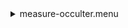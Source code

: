 <details><summary>measure-occulter.menu</summary><blockquote><pre><details><summary>measure-occulter.cbk</summary><blockquote><pre><details><summary>ND_IN.rcp</summary><blockquote><pre>$${\color{red}red}$$ 
 nd in 
The above code block covers:0.00 minutes of camera integration + hardware moves and overhead</pre></blockquote></details><details><summary>Exposure_80.rcp</summary><blockquote><pre>$${\color{red}red}$$ 
 exposure 80 
The above code block covers:0.00 minutes of camera integration + hardware moves and overhead</pre></blockquote></details><details><summary>dark_01wave_1beam_16sums_16rep_BOTH.rcp</summary><blockquote><pre>$${\color{red}red}$$ 
 shut	in 
$${\color{red}red}$$ 
 for 16 
$${\color{red}red}$$ 
 data	rcam	both	656.28	16 
$${\color{red}red}$$ 
 data	rcam	both	656.28	16 
$${\color{red}red}$$ 
 endfor 
The above code block covers:0.18 minutes of camera integration + hardware moves and overhead</pre></blockquote></details><details><summary>setupNDShutterOut.rcp</summary><blockquote><pre>$${\color{red}red}$$ 
 shut	out 
The above code block covers:0.00 minutes of camera integration + hardware moves and overhead</pre></blockquote></details><details><summary>530_FW.rcp</summary><blockquote><pre>$${\color{red}red}$$ 
 prefilterrange 530 
The above code block covers:0.00 minutes of camera integration + hardware moves and overhead</pre></blockquote></details><details><summary>530_01wave_2beam_16sums_16rep_BOTH.rcp</summary><blockquote><pre>$${\color{red}red}$$ 
 data	rcam	both	530.30	16 
$${\color{red}red}$$ 
 data	tcam	both	530.30	16 
$${\color{red}red}$$ 
 data	rcam	both	530.30	16 
$${\color{red}red}$$ 
 data	tcam	both	530.30	16 
$${\color{red}red}$$ 
 data	rcam	both	530.30	16 
$${\color{red}red}$$ 
 data	tcam	both	530.30	16 
$${\color{red}red}$$ 
 data	rcam	both	530.30	16 
$${\color{red}red}$$ 
 data	tcam	both	530.30	16 
$${\color{red}red}$$ 
 data	rcam	both	530.30	16 
$${\color{red}red}$$ 
 data	tcam	both	530.30	16 
$${\color{red}red}$$ 
 data	rcam	both	530.30	16 
$${\color{red}red}$$ 
 data	tcam	both	530.30	16 
$${\color{red}red}$$ 
 data	rcam	both	530.30	16 
$${\color{red}red}$$ 
 data	tcam	both	530.30	16 
$${\color{red}red}$$ 
 data	rcam	both	530.30	16 
$${\color{red}red}$$ 
 data	tcam	both	530.30	16 
$${\color{red}red}$$ 
 data	rcam	both	530.30	16 
$${\color{red}red}$$ 
 data	tcam	both	530.30	16 
$${\color{red}red}$$ 
 data	rcam	both	530.30	16 
$${\color{red}red}$$ 
 data	tcam	both	530.30	16 
$${\color{red}red}$$ 
 data	rcam	both	530.30	16 
$${\color{red}red}$$ 
 data	tcam	both	530.30	16 
$${\color{red}red}$$ 
 data	rcam	both	530.30	16 
$${\color{red}red}$$ 
 data	tcam	both	530.30	16 
$${\color{red}red}$$ 
 data	rcam	both	530.30	16 
$${\color{red}red}$$ 
 data	tcam	both	530.30	16 
$${\color{red}red}$$ 
 data	rcam	both	530.30	16 
$${\color{red}red}$$ 
 data	tcam	both	530.30	16 
$${\color{red}red}$$ 
 data	rcam	both	530.30	16 
$${\color{red}red}$$ 
 data	tcam	both	530.30	16 
$${\color{red}red}$$ 
 data	rcam	both	530.30	16 
$${\color{red}red}$$ 
 data	tcam	both	530.30	16 
The above code block covers:2.89 minutes of camera integration + hardware moves and overhead</pre></blockquote></details><details><summary>637_FW.rcp</summary><blockquote><pre>$${\color{red}red}$$ 
 prefilterrange 637 
The above code block covers:0.00 minutes of camera integration + hardware moves and overhead</pre></blockquote></details><details><summary>637_01wave_2beam_16sums_16rep_BOTH.rcp</summary><blockquote><pre>$${\color{red}red}$$ 
 data	rcam	both	637.40	16 
$${\color{red}red}$$ 
 data	tcam	both	637.40	16 
$${\color{red}red}$$ 
 data	rcam	both	637.40	16 
$${\color{red}red}$$ 
 data	tcam	both	637.40	16 
$${\color{red}red}$$ 
 data	rcam	both	637.40	16 
$${\color{red}red}$$ 
 data	tcam	both	637.40	16 
$${\color{red}red}$$ 
 data	rcam	both	637.40	16 
$${\color{red}red}$$ 
 data	tcam	both	637.40	16 
$${\color{red}red}$$ 
 data	rcam	both	637.40	16 
$${\color{red}red}$$ 
 data	tcam	both	637.40	16 
$${\color{red}red}$$ 
 data	rcam	both	637.40	16 
$${\color{red}red}$$ 
 data	tcam	both	637.40	16 
$${\color{red}red}$$ 
 data	rcam	both	637.40	16 
$${\color{red}red}$$ 
 data	tcam	both	637.40	16 
$${\color{red}red}$$ 
 data	rcam	both	637.40	16 
$${\color{red}red}$$ 
 data	tcam	both	637.40	16 
$${\color{red}red}$$ 
 data	rcam	both	637.40	16 
$${\color{red}red}$$ 
 data	tcam	both	637.40	16 
$${\color{red}red}$$ 
 data	rcam	both	637.40	16 
$${\color{red}red}$$ 
 data	tcam	both	637.40	16 
$${\color{red}red}$$ 
 data	rcam	both	637.40	16 
$${\color{red}red}$$ 
 data	tcam	both	637.40	16 
$${\color{red}red}$$ 
 data	rcam	both	637.40	16 
$${\color{red}red}$$ 
 data	tcam	both	637.40	16 
$${\color{red}red}$$ 
 data	rcam	both	637.40	16 
$${\color{red}red}$$ 
 data	tcam	both	637.40	16 
$${\color{red}red}$$ 
 data	rcam	both	637.40	16 
$${\color{red}red}$$ 
 data	tcam	both	637.40	16 
$${\color{red}red}$$ 
 data	rcam	both	637.40	16 
$${\color{red}red}$$ 
 data	tcam	both	637.40	16 
$${\color{red}red}$$ 
 data	rcam	both	637.40	16 
$${\color{red}red}$$ 
 data	tcam	both	637.40	16 
The above code block covers:2.89 minutes of camera integration + hardware moves and overhead</pre></blockquote></details><details><summary>656_FW.rcp</summary><blockquote><pre>$${\color{red}red}$$ 
 prefilterrange 656 
The above code block covers:0.00 minutes of camera integration + hardware moves and overhead</pre></blockquote></details><details><summary>656_01wave_2beam_16sums_16rep_BOTH.rcp</summary><blockquote><pre>$${\color{red}red}$$ 
 data	rcam	both	656.28	16 
$${\color{red}red}$$ 
 data	tcam	both	656.28	16 
$${\color{red}red}$$ 
 data	rcam	both	656.28	16 
$${\color{red}red}$$ 
 data	tcam	both	656.28	16 
$${\color{red}red}$$ 
 data	rcam	both	656.28	16 
$${\color{red}red}$$ 
 data	tcam	both	656.28	16 
$${\color{red}red}$$ 
 data	rcam	both	656.28	16 
$${\color{red}red}$$ 
 data	tcam	both	656.28	16 
$${\color{red}red}$$ 
 data	rcam	both	656.28	16 
$${\color{red}red}$$ 
 data	tcam	both	656.28	16 
$${\color{red}red}$$ 
 data	rcam	both	656.28	16 
$${\color{red}red}$$ 
 data	tcam	both	656.28	16 
$${\color{red}red}$$ 
 data	rcam	both	656.28	16 
$${\color{red}red}$$ 
 data	tcam	both	656.28	16 
$${\color{red}red}$$ 
 data	rcam	both	656.28	16 
$${\color{red}red}$$ 
 data	tcam	both	656.28	16 
$${\color{red}red}$$ 
 data	rcam	both	656.28	16 
$${\color{red}red}$$ 
 data	tcam	both	656.28	16 
$${\color{red}red}$$ 
 data	rcam	both	656.28	16 
$${\color{red}red}$$ 
 data	tcam	both	656.28	16 
$${\color{red}red}$$ 
 data	rcam	both	656.28	16 
$${\color{red}red}$$ 
 data	tcam	both	656.28	16 
$${\color{red}red}$$ 
 data	rcam	both	656.28	16 
$${\color{red}red}$$ 
 data	tcam	both	656.28	16 
$${\color{red}red}$$ 
 data	rcam	both	656.28	16 
$${\color{red}red}$$ 
 data	tcam	both	656.28	16 
$${\color{red}red}$$ 
 data	rcam	both	656.28	16 
$${\color{red}red}$$ 
 data	tcam	both	656.28	16 
$${\color{red}red}$$ 
 data	rcam	both	656.28	16 
$${\color{red}red}$$ 
 data	tcam	both	656.28	16 
$${\color{red}red}$$ 
 data	rcam	both	656.28	16 
$${\color{red}red}$$ 
 data	tcam	both	656.28	16 
The above code block covers:2.89 minutes of camera integration + hardware moves and overhead</pre></blockquote></details><details><summary>706_FW.rcp</summary><blockquote><pre>$${\color{red}red}$$ 
 prefilterrange 706 
The above code block covers:0.00 minutes of camera integration + hardware moves and overhead</pre></blockquote></details><details><summary>706_01wave_2beam_16sums_16rep_BOTH.rcp</summary><blockquote><pre>$${\color{red}red}$$ 
 data	rcam	both	706.20	16 
$${\color{red}red}$$ 
 data	tcam	both	706.20	16 
$${\color{red}red}$$ 
 data	rcam	both	706.20	16 
$${\color{red}red}$$ 
 data	tcam	both	706.20	16 
$${\color{red}red}$$ 
 data	rcam	both	706.20	16 
$${\color{red}red}$$ 
 data	tcam	both	706.20	16 
$${\color{red}red}$$ 
 data	rcam	both	706.20	16 
$${\color{red}red}$$ 
 data	tcam	both	706.20	16 
$${\color{red}red}$$ 
 data	rcam	both	706.20	16 
$${\color{red}red}$$ 
 data	tcam	both	706.20	16 
$${\color{red}red}$$ 
 data	rcam	both	706.20	16 
$${\color{red}red}$$ 
 data	tcam	both	706.20	16 
$${\color{red}red}$$ 
 data	rcam	both	706.20	16 
$${\color{red}red}$$ 
 data	tcam	both	706.20	16 
$${\color{red}red}$$ 
 data	rcam	both	706.20	16 
$${\color{red}red}$$ 
 data	tcam	both	706.20	16 
$${\color{red}red}$$ 
 data	rcam	both	706.20	16 
$${\color{red}red}$$ 
 data	tcam	both	706.20	16 
$${\color{red}red}$$ 
 data	rcam	both	706.20	16 
$${\color{red}red}$$ 
 data	tcam	both	706.20	16 
$${\color{red}red}$$ 
 data	rcam	both	706.20	16 
$${\color{red}red}$$ 
 data	tcam	both	706.20	16 
$${\color{red}red}$$ 
 data	rcam	both	706.20	16 
$${\color{red}red}$$ 
 data	tcam	both	706.20	16 
$${\color{red}red}$$ 
 data	rcam	both	706.20	16 
$${\color{red}red}$$ 
 data	tcam	both	706.20	16 
$${\color{red}red}$$ 
 data	rcam	both	706.20	16 
$${\color{red}red}$$ 
 data	tcam	both	706.20	16 
$${\color{red}red}$$ 
 data	rcam	both	706.20	16 
$${\color{red}red}$$ 
 data	tcam	both	706.20	16 
$${\color{red}red}$$ 
 data	rcam	both	706.20	16 
$${\color{red}red}$$ 
 data	tcam	both	706.20	16 
The above code block covers:2.89 minutes of camera integration + hardware moves and overhead</pre></blockquote></details><details><summary>789_FW.rcp</summary><blockquote><pre>$${\color{red}red}$$ 
 prefilterrange 789 
The above code block covers:0.00 minutes of camera integration + hardware moves and overhead</pre></blockquote></details><details><summary>789_01wave_2beam_16sums_16rep_BOTH.rcp</summary><blockquote><pre>$${\color{red}red}$$ 
 data	rcam	both	789.40	16 
$${\color{red}red}$$ 
 data	tcam	both	789.40	16 
$${\color{red}red}$$ 
 data	rcam	both	789.40	16 
$${\color{red}red}$$ 
 data	tcam	both	789.40	16 
$${\color{red}red}$$ 
 data	rcam	both	789.40	16 
$${\color{red}red}$$ 
 data	tcam	both	789.40	16 
$${\color{red}red}$$ 
 data	rcam	both	789.40	16 
$${\color{red}red}$$ 
 data	tcam	both	789.40	16 
$${\color{red}red}$$ 
 data	rcam	both	789.40	16 
$${\color{red}red}$$ 
 data	tcam	both	789.40	16 
$${\color{red}red}$$ 
 data	rcam	both	789.40	16 
$${\color{red}red}$$ 
 data	tcam	both	789.40	16 
$${\color{red}red}$$ 
 data	rcam	both	789.40	16 
$${\color{red}red}$$ 
 data	tcam	both	789.40	16 
$${\color{red}red}$$ 
 data	rcam	both	789.40	16 
$${\color{red}red}$$ 
 data	tcam	both	789.40	16 
$${\color{red}red}$$ 
 data	rcam	both	789.40	16 
$${\color{red}red}$$ 
 data	tcam	both	789.40	16 
$${\color{red}red}$$ 
 data	rcam	both	789.40	16 
$${\color{red}red}$$ 
 data	tcam	both	789.40	16 
$${\color{red}red}$$ 
 data	rcam	both	789.40	16 
$${\color{red}red}$$ 
 data	tcam	both	789.40	16 
$${\color{red}red}$$ 
 data	rcam	both	789.40	16 
$${\color{red}red}$$ 
 data	tcam	both	789.40	16 
$${\color{red}red}$$ 
 data	rcam	both	789.40	16 
$${\color{red}red}$$ 
 data	tcam	both	789.40	16 
$${\color{red}red}$$ 
 data	rcam	both	789.40	16 
$${\color{red}red}$$ 
 data	tcam	both	789.40	16 
$${\color{red}red}$$ 
 data	rcam	both	789.40	16 
$${\color{red}red}$$ 
 data	tcam	both	789.40	16 
$${\color{red}red}$$ 
 data	rcam	both	789.40	16 
$${\color{red}red}$$ 
 data	tcam	both	789.40	16 
The above code block covers:2.89 minutes of camera integration + hardware moves and overhead</pre></blockquote></details><details><summary>1074_FW.rcp</summary><blockquote><pre>$${\color{red}red}$$ 
 prefilterrange 1074 
The above code block covers:0.00 minutes of camera integration + hardware moves and overhead</pre></blockquote></details><details><summary>1074_01wave_2beam_16sums_16rep_BOTH.rcp</summary><blockquote><pre>$${\color{red}red}$$ 
 data	rcam	both	1074.70	16 
$${\color{red}red}$$ 
 data	tcam	both	1074.70	16 
$${\color{red}red}$$ 
 data	rcam	both	1074.70	16 
$${\color{red}red}$$ 
 data	tcam	both	1074.70	16 
$${\color{red}red}$$ 
 data	rcam	both	1074.70	16 
$${\color{red}red}$$ 
 data	tcam	both	1074.70	16 
$${\color{red}red}$$ 
 data	rcam	both	1074.70	16 
$${\color{red}red}$$ 
 data	tcam	both	1074.70	16 
$${\color{red}red}$$ 
 data	rcam	both	1074.70	16 
$${\color{red}red}$$ 
 data	tcam	both	1074.70	16 
$${\color{red}red}$$ 
 data	rcam	both	1074.70	16 
$${\color{red}red}$$ 
 data	tcam	both	1074.70	16 
$${\color{red}red}$$ 
 data	rcam	both	1074.70	16 
$${\color{red}red}$$ 
 data	tcam	both	1074.70	16 
$${\color{red}red}$$ 
 data	rcam	both	1074.70	16 
$${\color{red}red}$$ 
 data	tcam	both	1074.70	16 
$${\color{red}red}$$ 
 data	rcam	both	1074.70	16 
$${\color{red}red}$$ 
 data	tcam	both	1074.70	16 
$${\color{red}red}$$ 
 data	rcam	both	1074.70	16 
$${\color{red}red}$$ 
 data	tcam	both	1074.70	16 
$${\color{red}red}$$ 
 data	rcam	both	1074.70	16 
$${\color{red}red}$$ 
 data	tcam	both	1074.70	16 
$${\color{red}red}$$ 
 data	rcam	both	1074.70	16 
$${\color{red}red}$$ 
 data	tcam	both	1074.70	16 
$${\color{red}red}$$ 
 data	rcam	both	1074.70	16 
$${\color{red}red}$$ 
 data	tcam	both	1074.70	16 
$${\color{red}red}$$ 
 data	rcam	both	1074.70	16 
$${\color{red}red}$$ 
 data	tcam	both	1074.70	16 
$${\color{red}red}$$ 
 data	rcam	both	1074.70	16 
$${\color{red}red}$$ 
 data	tcam	both	1074.70	16 
$${\color{red}red}$$ 
 data	rcam	both	1074.70	16 
$${\color{red}red}$$ 
 data	tcam	both	1074.70	16 
The above code block covers:2.89 minutes of camera integration + hardware moves and overhead</pre></blockquote></details><details><summary>1079_FW.rcp</summary><blockquote><pre>$${\color{red}red}$$ 
 prefilterrange 1079 
The above code block covers:0.00 minutes of camera integration + hardware moves and overhead</pre></blockquote></details><details><summary>1079_01wave_2beam_16sums_16rep_BOTH.rcp</summary><blockquote><pre>$${\color{red}red}$$ 
 data	rcam	both	1079.80	16 
$${\color{red}red}$$ 
 data	tcam	both	1079.80	16 
$${\color{red}red}$$ 
 data	rcam	both	1079.80	16 
$${\color{red}red}$$ 
 data	tcam	both	1079.80	16 
$${\color{red}red}$$ 
 data	rcam	both	1079.80	16 
$${\color{red}red}$$ 
 data	tcam	both	1079.80	16 
$${\color{red}red}$$ 
 data	rcam	both	1079.80	16 
$${\color{red}red}$$ 
 data	tcam	both	1079.80	16 
$${\color{red}red}$$ 
 data	rcam	both	1079.80	16 
$${\color{red}red}$$ 
 data	tcam	both	1079.80	16 
$${\color{red}red}$$ 
 data	rcam	both	1079.80	16 
$${\color{red}red}$$ 
 data	tcam	both	1079.80	16 
$${\color{red}red}$$ 
 data	rcam	both	1079.80	16 
$${\color{red}red}$$ 
 data	tcam	both	1079.80	16 
$${\color{red}red}$$ 
 data	rcam	both	1079.80	16 
$${\color{red}red}$$ 
 data	tcam	both	1079.80	16 
$${\color{red}red}$$ 
 data	rcam	both	1079.80	16 
$${\color{red}red}$$ 
 data	tcam	both	1079.80	16 
$${\color{red}red}$$ 
 data	rcam	both	1079.80	16 
$${\color{red}red}$$ 
 data	tcam	both	1079.80	16 
$${\color{red}red}$$ 
 data	rcam	both	1079.80	16 
$${\color{red}red}$$ 
 data	tcam	both	1079.80	16 
$${\color{red}red}$$ 
 data	rcam	both	1079.80	16 
$${\color{red}red}$$ 
 data	tcam	both	1079.80	16 
$${\color{red}red}$$ 
 data	rcam	both	1079.80	16 
$${\color{red}red}$$ 
 data	tcam	both	1079.80	16 
$${\color{red}red}$$ 
 data	rcam	both	1079.80	16 
$${\color{red}red}$$ 
 data	tcam	both	1079.80	16 
$${\color{red}red}$$ 
 data	rcam	both	1079.80	16 
$${\color{red}red}$$ 
 data	tcam	both	1079.80	16 
$${\color{red}red}$$ 
 data	rcam	both	1079.80	16 
$${\color{red}red}$$ 
 data	tcam	both	1079.80	16 
The above code block covers:2.89 minutes of camera integration + hardware moves and overhead</pre></blockquote></details><details><summary>1083_FW.rcp</summary><blockquote><pre>$${\color{red}red}$$ 
 prefilterrange 1083 
The above code block covers:0.00 minutes of camera integration + hardware moves and overhead</pre></blockquote></details><details><summary>1083_01wave_2beam_16sums_16rep_BOTH.rcp</summary><blockquote><pre>$${\color{red}red}$$ 
 data	rcam	both	1083.00	16 
$${\color{red}red}$$ 
 data	tcam	both	1083.00	16 
$${\color{red}red}$$ 
 data	rcam	both	1083.00	16 
$${\color{red}red}$$ 
 data	tcam	both	1083.00	16 
$${\color{red}red}$$ 
 data	rcam	both	1083.00	16 
$${\color{red}red}$$ 
 data	tcam	both	1083.00	16 
$${\color{red}red}$$ 
 data	rcam	both	1083.00	16 
$${\color{red}red}$$ 
 data	tcam	both	1083.00	16 
$${\color{red}red}$$ 
 data	rcam	both	1083.00	16 
$${\color{red}red}$$ 
 data	tcam	both	1083.00	16 
$${\color{red}red}$$ 
 data	rcam	both	1083.00	16 
$${\color{red}red}$$ 
 data	tcam	both	1083.00	16 
$${\color{red}red}$$ 
 data	rcam	both	1083.00	16 
$${\color{red}red}$$ 
 data	tcam	both	1083.00	16 
$${\color{red}red}$$ 
 data	rcam	both	1083.00	16 
$${\color{red}red}$$ 
 data	tcam	both	1083.00	16 
$${\color{red}red}$$ 
 data	rcam	both	1083.00	16 
$${\color{red}red}$$ 
 data	tcam	both	1083.00	16 
$${\color{red}red}$$ 
 data	rcam	both	1083.00	16 
$${\color{red}red}$$ 
 data	tcam	both	1083.00	16 
$${\color{red}red}$$ 
 data	rcam	both	1083.00	16 
$${\color{red}red}$$ 
 data	tcam	both	1083.00	16 
$${\color{red}red}$$ 
 data	rcam	both	1083.00	16 
$${\color{red}red}$$ 
 data	tcam	both	1083.00	16 
$${\color{red}red}$$ 
 data	rcam	both	1083.00	16 
$${\color{red}red}$$ 
 data	tcam	both	1083.00	16 
$${\color{red}red}$$ 
 data	rcam	both	1083.00	16 
$${\color{red}red}$$ 
 data	tcam	both	1083.00	16 
$${\color{red}red}$$ 
 data	rcam	both	1083.00	16 
$${\color{red}red}$$ 
 data	tcam	both	1083.00	16 
$${\color{red}red}$$ 
 data	rcam	both	1083.00	16 
$${\color{red}red}$$ 
 data	tcam	both	1083.00	16 
The above code block covers:2.89 minutes of camera integration + hardware moves and overhead</pre></blockquote></details><details><summary>ND_OUT.rcp</summary><blockquote><pre>$${\color{red}red}$$ 
 nd out 
The above code block covers:0.00 minutes of camera integration + hardware moves and overhead</pre></blockquote></details>The above code block covers:23.31 minutes of camera integration + hardware moves and overhead</pre></blockquote></details></pre></blockquote></details>